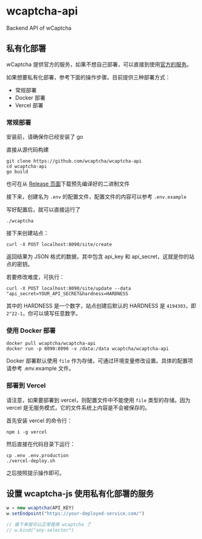 # wcaptcha-api
Backend API of wCaptcha

## 私有化部署

wCaptcha 提供官方的服务，如果不想自己部署，可以直接到使用[官方的服务](https://wcaptcha.pingflash.com/)。

如果想要私有化部署，参考下面的操作步骤。目前提供三种部署方式：
* 常规部署
* Docker 部署
* Vercel 部署

### 常规部署

安装前，请确保你已经安装了 go

直接从源代码构建
```shell
git clone https://github.com/wcaptcha/wcaptcha-api
cd wcaptcha-api
go build
```

也可在从 [Release 页面](https://github.com/wcaptcha/wcaptcha-api/releases)下载预先编译好的二进制文件

接下来，创建名为 `.env` 的配置文件，配置文件的内容可以参考 `.env.example` 

写好配置后，就可以直接运行了

```shell
./wcaptcha
```

接下来创建站点：
```shell
curl -X POST localhost:8090/site/create
```
返回结果为 JSON 格式的数据，其中包含 api_key 和 api_secret，这就是你的站点的密钥。

若要修改难度，可执行：
```shell
curl -X POST localhost:8090/site/update --data "api_secret=YOUR_API_SECRET&hardness=HARDNESS
```
其中的 HARDNESS 是一个数字，站点创建后默认的 HARDNESS 是 `4194303`，即`2^22-1`，你可以填写任意数字。

### 使用 Docker 部署

```shell
docker pull wcaptcha/wcaptcha-api
docker run -p 8090:8090 -v /data:/data wcaptcha/wcaptcha-api
```

Docker 部署默认使用 `file` 作为存储，可通过环境变量修改设置。具体的配置项请参考 .env.example 文件。


### 部署到 Vercel

请注意，如果要部署到 vercel，则配置文件中不能使用 `file` 类型的存储。因为 vercel 是无服务模式，它的文件系统上内容是不会被保存的。

首先安装 vercel 的命令行：
```shell
npm i -g vercel
```

然后直接在代码目录下运行：

```shell
cp .env .env.production
./vercel-deploy.sh
```

之后按照提示操作即可。


## 设置 wcaptcha-js 使用私有化部署的服务

```javascript
w = new wcaptcha(API_KEY)
w.setEndpoint("https://your-deployed-service.com/")

// 接下来就可以正常使用 wcaptcha 了
// w.bind("any-selector")
```
